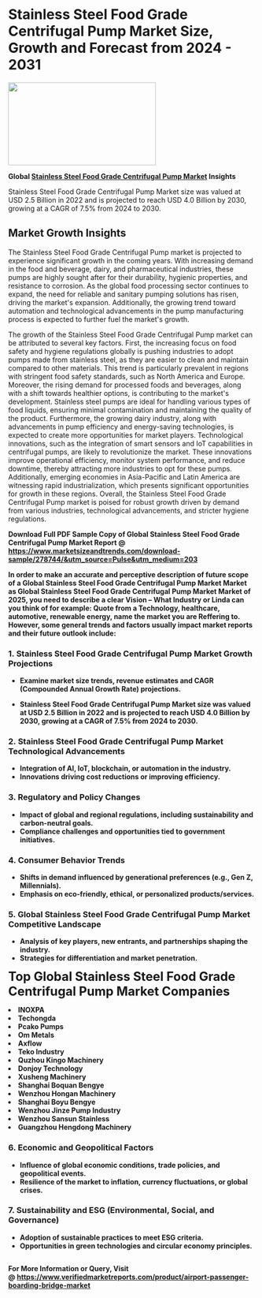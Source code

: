 <H1>Stainless Steel Food Grade Centrifugal Pump Market Size, Growth and Forecast from 2024 - 2031</H1><img class="aligncenter size-medium wp-image-584254" src="https://thirdeyenews.in/wp-content/uploads/2024/09/Global-Market-Research-300x168.jpeg" alt="" width="300" height="168" /><p><strong>Global&nbsp;<a href="https://www.marketsizeandtrends.com/download-sample/278744/&amp;utm_source=Pulse&amp;utm_medium=203">Stainless Steel Food Grade Centrifugal Pump Market</a> Insights</strong></p><p>Stainless Steel Food Grade Centrifugal Pump Market size was valued at USD 2.5 Billion in 2022 and is projected to reach USD 4.0 Billion by 2030, growing at a CAGR of 7.5% from 2024 to 2030.</p><p><h2>Market Growth Insights</h2> <p>The Stainless Steel Food Grade Centrifugal Pump market is projected to experience significant growth in the coming years. With increasing demand in the food and beverage, dairy, and pharmaceutical industries, these pumps are highly sought after for their durability, hygienic properties, and resistance to corrosion. As the global food processing sector continues to expand, the need for reliable and sanitary pumping solutions has risen, driving the market's expansion. Additionally, the growing trend toward automation and technological advancements in the pump manufacturing process is expected to further fuel the market's growth.</p> <p><strong></strong></p> <p>The growth of the Stainless Steel Food Grade Centrifugal Pump market can be attributed to several key factors. First, the increasing focus on food safety and hygiene regulations globally is pushing industries to adopt pumps made from stainless steel, as they are easier to clean and maintain compared to other materials. This trend is particularly prevalent in regions with stringent food safety standards, such as North America and Europe. Moreover, the rising demand for processed foods and beverages, along with a shift towards healthier options, is contributing to the market's development. Stainless steel pumps are ideal for handling various types of food liquids, ensuring minimal contamination and maintaining the quality of the product. Furthermore, the growing dairy industry, along with advancements in pump efficiency and energy-saving technologies, is expected to create more opportunities for market players. Technological innovations, such as the integration of smart sensors and IoT capabilities in centrifugal pumps, are likely to revolutionize the market. These innovations improve operational efficiency, monitor system performance, and reduce downtime, thereby attracting more industries to opt for these pumps. Additionally, emerging economies in Asia-Pacific and Latin America are witnessing rapid industrialization, which presents significant opportunities for growth in these regions. Overall, the Stainless Steel Food Grade Centrifugal Pump market is poised for robust growth driven by demand from various industries, technological advancements, and stricter hygiene regulations.</p> <p><strong></p><p><span class=""><strong>Download Full PDF Sample Copy of Global Stainless Steel Food Grade Centrifugal Pump Market Report</strong> @ <a href="https://www.marketsizeandtrends.com/download-sample/278744/&amp;utm_source=Pulse&amp;utm_medium=203" target="_blank">https://www.marketsizeandtrends.com/download-sample/278744/&amp;utm_source=Pulse&amp;utm_medium=203</a></span></p><p>In order to make an accurate and perceptive description of future scope of a Global&nbsp;Stainless Steel Food Grade Centrifugal Pump Market Market as Global&nbsp;Stainless Steel Food Grade Centrifugal Pump Market Market of 2025, you need to describe a clear Vision &ndash; What Industry or Linda can you think of for example: Quote from a Technology, healthcare, automotive, renewable energy, name the market you are Reffering to. However, some general trends and factors usually impact market reports and their future outlook include:</p><h3>1.&nbsp;<strong>Stainless Steel Food Grade Centrifugal Pump Market Growth Projections</strong></h3><ul><li>Examine market size trends, revenue estimates and CAGR (Compounded Annual Growth Rate) projections.</li><li><p>Stainless Steel Food Grade Centrifugal Pump Market size was valued at USD 2.5 Billion in 2022 and is projected to reach USD 4.0 Billion by 2030, growing at a CAGR of 7.5% from 2024 to 2030.</p></li></ul><h3>2.&nbsp;<strong>Stainless Steel Food Grade Centrifugal Pump Market Technological Advancements</strong></h3><ul><li>Integration of AI, IoT, blockchain, or automation in the industry.</li><li>Innovations driving cost reductions or improving efficiency.</li></ul><h3>3.&nbsp;<strong>Regulatory and Policy Changes</strong></h3><ul><li>Impact of global and regional regulations, including sustainability and carbon-neutral goals.</li><li>Compliance challenges and opportunities tied to government initiatives.</li></ul><h3>4.&nbsp;<strong>Consumer Behavior Trends</strong></h3><ul><li>Shifts in demand influenced by generational preferences (e.g., Gen Z, Millennials).</li><li>Emphasis on eco-friendly, ethical, or personalized products/services.</li></ul><h3>5.&nbsp;<strong>Global Stainless Steel Food Grade Centrifugal Pump Market Competitive Landscape</strong></h3><ul><li>Analysis of key players, new entrants, and partnerships shaping the industry.</li><li>Strategies for differentiation and market penetration.</li></ul><p data-pm-slice="1 1 []"><span style="color: inherit; font-family: inherit; font-size: 25px;">Top Global Stainless Steel Food Grade Centrifugal Pump Market Companies</span></p><div class="" data-test-id=""><p><li>INOXPA</li><li> Techongda</li><li> Pcako Pumps</li><li> Om Metals</li><li> Axflow</li><li> Teko Industry</li><li> Quzhou Kingo Machinery</li><li> Donjoy Technology</li><li> Xusheng Machinery</li><li> Shanghai Boquan Bengye</li><li> Wenzhou Hongan Machinery</li><li> Shanghai Boyu Bengye</li><li> Wenzhou Jinze Pump Industry</li><li> Wenzhou Sansun Stainless</li><li> Guangzhou Hengdong Machinery</li></p></div><h3>6.&nbsp;<strong>Economic and Geopolitical Factors</strong></h3><ul><li>Influence of global economic conditions, trade policies, and geopolitical events.</li><li>Resilience of the market to inflation, currency fluctuations, or global crises.</li></ul><h3>7.&nbsp;<strong>Sustainability and ESG (Environmental, Social, and Governance)</strong></h3><ul><li>Adoption of sustainable practices to meet ESG criteria.</li><li>Opportunities in green technologies and circular economy principles.</li></ul><h2><strong style="font-size: 14px;">For More Information or Query, Visit @&nbsp;</strong><a style="background-color: #ffffff; font-size: 14px;" href="https://www.marketsizeandtrends.com/report/stainless-steel-food-grade-centrifugal-pump-market/" target="_blank">https://www.verifiedmarketreports.com/product/airport-passenger-boarding-bridge-market</a></h2>

